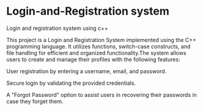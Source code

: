 # Login-and-Registration system

  Login and registration system using c++
  
 This project is a Login and Registration System implemented using the C++ programming language. It utilizes functions, switch-case constructs, and file handling for 
 efficient and organized functionality.The system allows users to create and manage their profiles with the following features:

 User registration by entering a username, email, and password.

 Secure login by validating the provided credentials.

 A "Forgot Password" option to assist users in recovering their passwords in case they forget them.
